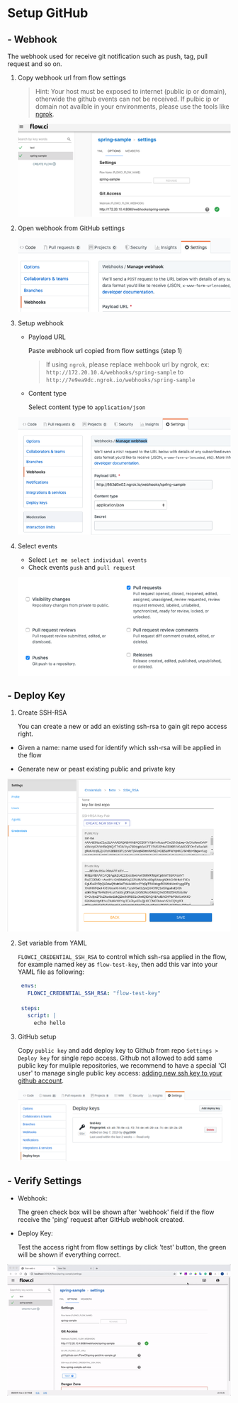 # Setup GitHub

## - Webhook

The webhook used for receive git notification such as push, tag, pull request and so on.

1. Copy webhook url from flow settings
    > Hint: Your host must be exposed to internet (public ip or domain), otherwide the github events can not be received.
    > If pulbic ip or domain not availble in your environments, please use the tools like [ngrok](https://ngrok.com/).  

   ![webhook settings](./img/github_select_webhook_url.png)

2. Open webhook from GitHub settings

   ![webhook settings](./img/github_webhook_setting.png)

3. Setup webhook

    - Payload URL

      Paste webhook url copied from flow settings (step 1)

      > If using `ngrok`, please replace wehbook url by ngrok, ex: `http://172.20.10.4/webhooks/spring-sample` to `http://7e9ea9dc.ngrok.io/webhooks/spring-sample`

    - Content type

      Select content type to `application/json`

    ![payload and content](./img/github_setup_payload_and_content.png)

4. Select events

    - Select `Let me select individual events`
    - Check events `push` and `pull request`

    ![events](./img/github_select_events.png)

## - Deploy Key

1. Create SSH-RSA
  
   You can create a new or add an existing ssh-rsa to gain git repo access right.

  - Given a name: name used for identify which ssh-rsa will be applied in the flow

  - Generate new or peast existing public and private key

  ![](./img/create_ssh-rsa_credential.png)

2. Set variable from YAML

   `FLOWCI_CREDENTIAL_SSH_RSA` to control which ssh-rsa applied in the flow, for example named key as `flow-test-key`, then add this var into your YAML file as following:

   ```yaml
    envs:
      FLOWCI_CREDENTIAL_SSH_RSA: "flow-test-key"

    steps:
      script: |
        echo hello
   ```

3. GitHub setup

    Copy `public key` and add deploy key to Github from repo `Settings > Deploy key` for single repo access. Github not allowed to add same public key for muliple repositories, we recommend to have a special 'CI user' to manage single public key access: [adding new ssh key to your github account](https://help.github.com/en/articles/adding-a-new-ssh-key-to-your-github-account).

    ![](./img/github_setup_deploy_key.png)


## - Verify Settings

- Webhook:

  The green check box will be shown after 'webhook' field if the flow receive the 'ping' request after GitHub webhook created.

- Deploy Key:
  
  Test the access right from flow settings by click 'test' button, the green will be shown if everything correct.

![github_test](./img/github_test_config.gif)
